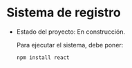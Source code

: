 <h1>Sistema de registro</h1>

- Estado del proyecto: En construcción.

  Para ejecutar el sistema, debe poner:

  ```npm install react```
